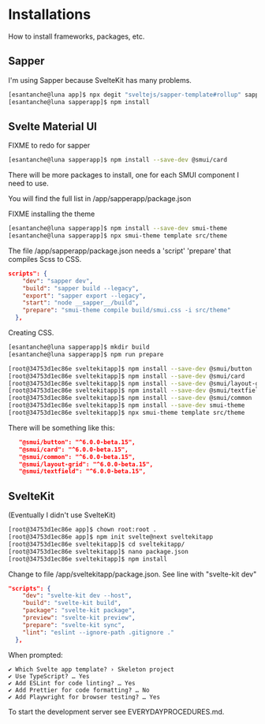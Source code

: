 # Installations

How to install frameworks, packages, etc.

## Sapper

I'm using Sapper because SvelteKit has many problems.

```bash
[esantanche@luna app]$ npx degit "sveltejs/sapper-template#rollup" sapperapp
[esantanche@luna sapperapp]$ npm install

```

## Svelte Material UI

FIXME to redo for sapper


```bash
[esantanche@luna sapperapp]$ npm install --save-dev @smui/card
```

There will be more packages to install, one for each SMUI component I need to use.

You will find the full list in /app/sapperapp/package.json


FIXME  installing the theme


```bash
[esantanche@luna sapperapp]$ npm install --save-dev smui-theme
[esantanche@luna sapperapp]$ npx smui-theme template src/theme

```

The file /app/sapperapp/package.json needs a 'script' 'prepare' that compiles Scss to CSS.

```json
scripts": {
    "dev": "sapper dev",
    "build": "sapper build --legacy",
    "export": "sapper export --legacy",
    "start": "node __sapper__/build",
    "prepare": "smui-theme compile build/smui.css -i src/theme"
  },
```

Creating CSS.

```bash
[esantanche@luna sapperapp]$ mkdir build
[esantanche@luna sapperapp]$ npm run prepare
```

```bash
[root@34753d1ec86e sveltekitapp]$ npm install --save-dev @smui/button
[root@34753d1ec86e sveltekitapp]$ npm install --save-dev @smui/card
[root@34753d1ec86e sveltekitapp]$ npm install --save-dev @smui/layout-grid
[root@34753d1ec86e sveltekitapp]$ npm install --save-dev @smui/textfield
[root@34753d1ec86e sveltekitapp]$ npm install --save-dev @smui/common
[root@34753d1ec86e sveltekitapp]$ npm install --save-dev smui-theme
[root@34753d1ec86e sveltekitapp]$ npx smui-theme template src/theme
```


There will be something like this:

```json
   "@smui/button": "^6.0.0-beta.15",
   "@smui/card": "^6.0.0-beta.15",
   "@smui/common": "^6.0.0-beta.15",
   "@smui/layout-grid": "^6.0.0-beta.15",
   "@smui/textfield": "^6.0.0-beta.15",
```

## SvelteKit

(Eventually I didn't use SvelteKit)

```bash
[root@34753d1ec86e app]$ chown root:root .
[root@34753d1ec86e app]$ npm init svelte@next sveltekitapp
[root@34753d1ec86e sveltekitapp]$ cd sveltekitapp/
[root@34753d1ec86e sveltekitapp]$ nano package.json 
[root@34753d1ec86e sveltekitapp]$ npm install

```

Change to file /app/sveltekitapp/package.json.
See line with "svelte-kit dev"

```json
"scripts": {
    "dev": "svelte-kit dev --host",
    "build": "svelte-kit build",
    "package": "svelte-kit package",
    "preview": "svelte-kit preview",
    "prepare": "svelte-kit sync",
    "lint": "eslint --ignore-path .gitignore ."
  },
```

When prompted:

```
✔ Which Svelte app template? › Skeleton project
✔ Use TypeScript? … Yes
✔ Add ESLint for code linting? … Yes
✔ Add Prettier for code formatting? … No 
✔ Add Playwright for browser testing? … Yes
```

To start the development server see EVERYDAYPROCEDURES.md.